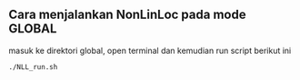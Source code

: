 ## Cara menjalankan NonLinLoc pada mode GLOBAL
masuk ke direktori global, open terminal dan kemudian run script berikut ini
```
./NLL_run.sh
```
